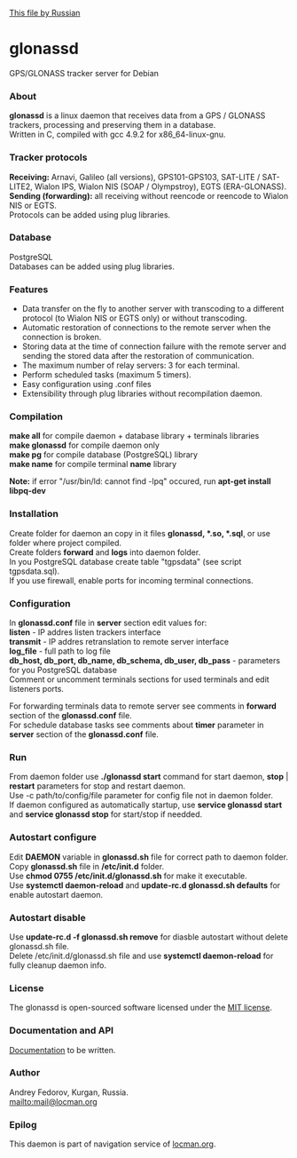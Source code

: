 [This file by Russian](ru/README.md)

# glonassd
GPS/GLONASS tracker server for Debian

### About
**glonassd** is a linux daemon that receives data from a GPS / GLONASS trackers, processing and preserving them in a database.<br>
Written in C, сompiled with gcc 4.9.2 for x86_64-linux-gnu.

### Tracker protocols
**Receiving:** Arnavi, Galileo (all versions), GPS101-GPS103, SAT-LITE / SAT-LITE2, Wialon IPS, Wialon NIS (SOAP / Olympstroy), EGTS (ERA-GLONASS).<br>
**Sending (forwarding):** all receiving without reencode or reencode to Wialon NIS or EGTS.<br>
Protocols can be added using plug libraries.

### Database
PostgreSQL<br>
Databases can be added using plug libraries.

### Features
* Data transfer on the fly to another server with transcoding to a different protocol (to Wialon NIS or EGTS only) or without transcoding.
* Automatic restoration of connections to the remote server when the connection is broken.
* Storing data at the time of connection failure with the remote server and sending the stored data after the restoration of communication.
* The maximum number of relay servers: 3 for each terminal.
* Perform scheduled tasks (maximum 5 timers).
* Easy configuration using .conf files
* Extensibility through plug libraries without recompilation daemon.

### Compilation
**make all** for compile daemon + database library + terminals libraries<br>
**make glonassd** for compile daemon only<br>
**make pg** for compile database (PostgreSQL) library<br>
**make name** for compile terminal **name** library

**Note:** if error "/usr/bin/ld: cannot find -lpq" occured, run **apt-get install libpq-dev**

### Installation
Create folder for daemon an copy in it files **glonassd, \*.so, \*.sql**, or use folder where project compiled.<br>
Create folders **forward** and **logs** into daemon folder.<br>
In you PostgreSQL database create table "tgpsdata" (see script tgpsdata.sql).<br>
If you use firewall, enable ports for incoming terminal connections.

### Configuration
In **glonassd.conf** file in **server** section edit values for:<br>
**listen** - IP addres listen trackers interface<br>
**transmit** - IP addres retranslation to remote server interface<br>
**log_file** - full path to log file<br>
**db_host, db_port, db_name, db_schema, db_user, db_pass** - parameters for you PostgreSQL database<br>
Comment or uncomment terminals sections for used terminals and edit listeners ports.

For forwarding terminals data to remote server see comments in **forward** section of the **glonassd.conf** file.<br>
For schedule database tasks see comments about **timer** parameter in **server** section of the **glonassd.conf** file.

### Run
From daemon folder use **./glonassd start** command for start daemon, **stop** | **restart** parameters for stop and restart daemon.<br>
Use -c path/to/config/file parameter for config file not in daemon folder.<br>
If daemon configured as automatically startup, use **service glonassd start** and **service glonassd stop** for start/stop if needded.

### Autostart configure
Edit **DAEMON** variable in **glonassd.sh** file for correct path to daemon folder.<br>
Copy **glonassd.sh** file in **/etc/init.d** folder.<br>
Use **chmod 0755 /etc/init.d/glonassd.sh** for make it executable.<br>
Use **systemctl daemon-reload** and **update-rc.d glonassd.sh defaults** for enable autostart daemon.<br>

### Autostart disable
Use **update-rc.d -f glonassd.sh remove** for diasble autostart without delete glonassd.sh file.<br>
Delete /etc/init.d/glonassd.sh file and use **systemctl daemon-reload** for fully cleanup daemon info.

### License
The glonassd is open-sourced software licensed under the [MIT license](http://opensource.org/licenses/MIT).

### Documentation and API
[Documentation](https://github.com/fandrej/glonassd/wiki) to be written.

### Author
Andrey Fedorov, Kurgan, Russia.<br>
<mailto:mail@locman.org>

### Epilog
This daemon is part of navigation service of [locman.org](http://locman.org/map/index.php).
